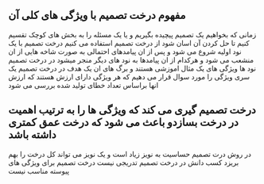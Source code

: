 ## مفهوم درخت تصمیم با ویژگی های کلی آن
 زمانی که بخواهیم یک تصمیم پیچیده بگیریم و یا یک مسئله را به بخش های کوچک تقسیم کنیم تا حل کردن آن اسان شود از درخت تصمیم استفاده می کنیم
 درخت تصمیم با یک نود اولیه شروع می شود و پس از ان پیامدهای احتمالی به صورت شاخه هایی از ان  منشعب می شود و هرکدام از ان پیامدها به نود های دیگر منجر میشود
 در درخت تصمیم نود ها ویژگی های یک مثال اموزشی هستند و برگ های ان یک هدف
 در درخت تصمیم یک سری ویژگی را مورد سوال قرار می دهیم که هر ویژگی دارای ارزش هستند که ارزش انها براساس تعداد خطای تولید شده بررسی می شود
 
 ## درخت تصمیم گیری می کند که ویژگی ها را به ترتیب اهمیت در درخت بسازدو باعث می شود که درخت عمق کمتری داشته باشد
  در روش درت تصمیم حساسیت به نویز زیاد است و یک نویز می تواند کل درخت را بهم بریزد
  کسب دانش در درخت تصمیم تدریجی نیست
  درخت تصمیم برای ویژگی های پیوسته مناسب نیست
